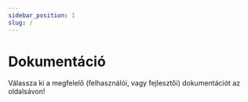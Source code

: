 ```yaml
---
sidebar_position: 1
slug: /
---
```


# Dokumentáció

Válassza ki a megfelelő (felhasználói, vagy fejlesztői) dokumentációt az oldalsávon!